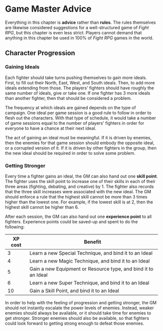 # Game Master Advice

Everything in this chapter is **advice** rather than **rules**. The rules themselves are likewise considered suggestions for a well-structured game of *Fight RPG*, but this chapter is even less strict. Players cannot demand that anything in this chapter be used in 100% of *Fight RPG* games in the world.

## Character Progression

### Gaining Ideals

Each fighter should take turns pushing themselves to gain more ideals. First, to fill out their North, East, West, and South ideals. Then, to add more ideals extending from those. The players' fighters should have roughly the same number of ideals, give or take one. If one fighter has 3 more ideals than another fighter, then that should be considered a problem.

The frequency at which ideals are gained depends on the type of campaign. One ideal per game session is a good rule to follow in order to flesh out the characters. With that type of schedule, it would take a number of game sessions equal to the number of players' fighters in order for everyone to have a chance at their next ideal.

The act of gaining an ideal must be meaningful. If it is driven by enemies, then the enemies for that game session should embody the opposite ideal, or a corrupted version of it. If it is driven by other fighters in the group, then the new ideal should be required in order to solve some problem.

### Getting Stronger

Every time a fighter gains an ideal, the GM can also hand out one **skill point**. The fighter uses the skill point to increase one of their skills in each of their three areas (fighting, debating, and creative) by 1. The fighter also records that the three skill increases were associated with the new ideal. The GM should enforce a rule that the highest skill cannot be more than 3 times higher than the lowest one. For example, if the lowest skill is at 2, then the highest skill cannot be higher than 6.

After each session, the GM can also hand out one **experience point** to all fighters. Experience points could be saved-up and spent to do the following:

| XP cost | Benefit |
| ---     | ---     |
| 3       | Learn a new Special Technique, and bind it to an Ideal
| 4       | Learn a new Magic Technique, and bind it to an Ideal
| 5       | Gain a new Equipment or Resource type, and bind it to an Ideal
| 6       | Learn a new Super Technique, and bind it to an Ideal
| 10      | Gain a Skill Point, and bind it to an Ideal

In order to help with the feeling of progression and getting stronger, the GM should not instantly escalate the power levels of enemies. Instead, weaker enemies should always be available, or it should take time for enemies to get stronger. Stronger enemies should also be available, so that fighters could look forward to getting strong enough to defeat those enemies.
